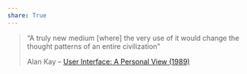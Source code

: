 ```yaml
---
share: True
---
```

> “A truly new medium [where] the very use of it would change the thought patterns of an entire civilization”
> 
> Alan Kay – [User Interface: A Personal View (1989)](http://worrydream.com/refs/Kay%20-%20User%20Interface,%20a%20Personal%20View.pdf)

